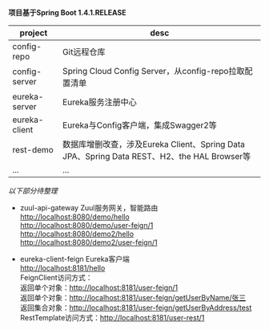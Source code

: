 
__项目基于Spring Boot 1.4.1.RELEASE__

|project|desc|  
|---|---|  
|config-repo|Git远程仓库|  
|config-server|Spring Cloud Config Server，从config-repo拉取配置清单|  
|eureka-server|Eureka服务注册中心|  
|eureka-client|Eureka与Config客户端，集成Swagger2等|  
|rest-demo|数据库增删改查，涉及Eureka Client、Spring Data JPA、Spring Data REST、H2、the HAL Browser等|
|...|...|


_以下部分待整理_  
* zuul-api-gateway
Zuul服务网关，智能路由  
<http://localhost:8080/demo/hello>  
<http://localhost:8080/demo/user-feign/1>  
<http://localhost:8080/demo2/hello>  
<http://localhost:8080/demo2/user-feign/1>

* eureka-client-feign
Eureka客户端  
<http://localhost:8181/hello>  
FeignClient访问方式：  
  返回单个对象：<http://localhost:8181/user-feign/1>  
  返回单个对象：<http://localhost:8181/user-feign/getUserByName/张三>  
  返回集合对象：<http://localhost:8181/user-feign/getUserByAddress/test>  
RestTemplate访问方式：<http://localhost:8181/user-rest/1>
